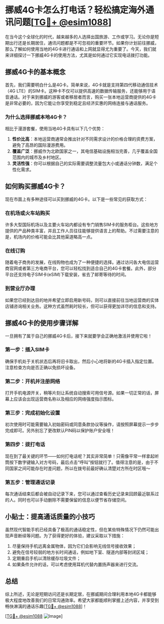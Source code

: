 # 挪威4G卡怎么打电话？轻松搞定海外通讯问题[[TG💪+ @esim1088](https://t.me/s/esim1088)]

在当今这个全球化的时代，越来越多的人选择出国旅游、工作或学习。无论你是短期出行还是长期居住，通讯问题都是不可忽视的重要环节。如果你计划前往挪威，那么了解如何使用当地的4G卡进行通话和上网就显得尤为重要了。今天，我们就来详细探讨一下挪威4G卡的使用方法，尤其是如何通过它实现电话拨打功能。

## 挪威4G卡的基本概念

首先，我们需要明白什么是4G卡。简单来说，4G卡就是支持第四代移动通信技术（4G LTE）的SIM卡。这种卡不仅可以提供高速的数据传输服务，还能够用于语音通话。对于来到挪威的游客或者移居者而言，购买一张本地运营商提供的4G卡是非常必要的，因为它能让你享受到稳定且经济实惠的网络连接与通话服务。

### 为什么选择挪威本地4G卡？

相比于漫游套餐，使用当地4G卡具有以下几个优势：

1. **性价比高**：本地运营商通常会推出针对不同需求设计的价格合理的资费方案，避免了高昂的国际漫游费用。
2. **覆盖广泛**：挪威作为北欧国家之一，其电信基础设施相当完善，几乎覆盖全国范围内的城市及乡村地区。
3. **灵活性强**：你可以根据自己的实际需要调整流量包大小或通话分钟数，满足个性化需求。

## 如何购买挪威4G卡？

现在市面上有多种途径可以买到挪威的4G卡。以下是一些常见的获取方式：

### 在机场或火车站购买

许多大型国际机场以及主要火车站内都设有专门销售SIM卡的服务柜台。这些地方提供的产品种类丰富，并且工作人员往往能够提供语言上的帮助。不过需要注意的是，机场内的价格可能会比其他渠道略高一点。

### 在线订购

随着电子商务的发展，在线购物也成为了一种便捷的选择。通过访问各大电信运营商官网或者第三方电商平台，您可以轻松找到适合自己的4G卡套餐。此外，部分平台还支持电子SIM卡(eSIM)下载安装，省去了邮寄等待的时间。

### 到营业厅办理

如果您已经到达目的地并希望立即启用新号码，则可以直接前往当地运营商的实体店铺咨询相关业务。这种方式虽然耗时较长，但可以获得更加详尽的信息和支持。

## 挪威4G卡的使用步骤详解

一旦拥有了属于自己的挪威4G卡后，接下来就要学会正确地激活并使用它啦！

### 第一步：插入SIM卡

确保手机处于关机状态后再将旧卡取出，然后小心地将新的4G卡插入指定位置。注意检查方向是否正确以免损坏设备。

### 第二步：开机并注册网络

打开手机电源开关，稍等片刻让系统自动搜索可用信号源。如果一切正常的话，屏幕上应该会出现运营商名称以及相应的网络强度指示图标。

### 第三步：完成初始化设置

初次使用时可能需要输入初始密码或同意条款协议等操作，请按照屏幕提示一步步完成即可。另外别忘了更改默认PIN码以保护账户安全哦！

### 第四步：拨打电话

现在到了最关键的环节——如何打电话呢？其实非常简单！只需像平常一样拿起听筒按下数字键输入对方号码，最后点击“呼叫”按钮就行了。值得注意的是，由于不同国家之间可能存在时差问题，所以在拨号前最好确认清楚对方所在时区哦～

### 第五步：管理通话记录

每次通话结束后都会被自动记录下来，您可以通过查看历史记录来回顾最近联系过的人。同时也可以手动删除不需要保留的信息以便节省存储空间。

## 小贴士：提高通话质量的小技巧

虽然现代智能手机已经具备了极高的通话稳定性，但在某些特殊情况下仍然可能出现声音断续等问题。为了获得更好的体验，建议采取以下措施：

1. 尽量保持手机远离金属物体，因为它们会影响无线信号接收效果；
2. 避免在信号较弱的地方长时间通话，例如地下室、隧道内部等封闭区域；
3. 定期重启手机以清除缓存垃圾文件；
4. 如果条件允许的话，可以考虑使用耳机代替内置扬声器来进行交流。

## 总结

综上所述，无论是短期访问还是长期定居，在挪威期间合理利用本地4G卡都能够极大程度地改善我们的日常沟通效率。希望大家都能顺利掌握上述内容，并享受到畅快淋漓的通话乐趣[[TG💪+ @esim1088](https://t.me/s/esim1088)]！

[[TG💪+ @esim1088](https://t.me/s/esim1088) ![Image](https://i.postimg.cc/4NQfJmqS/Snipaste-2025-05-13-00-14-12.png)]